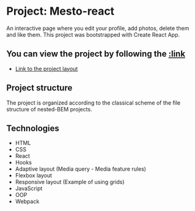 # Project: Mesto-react
An interactive page where you edit your profile, add photos, delete them and like them.
This project was bootstrapped with Create React App.

## You can view the project by following the [:link]([https://elndry.github.io/mesto-react/](https://elndry.github.io/react-mesto-auth/))
* [Link to the project layout](https://www.figma.com/file/2cn9N9jSkmxD84oJik7xL7/JavaScript.-Sprint-4?node-id=0%3A1)

## Project structure
The project is organized according to the classical scheme of the file structure of nested-BEM projects.

## Technologies
* HTML
* CSS
* React
* Hooks
* Adaptive layout (Media query - Media feature rules)
* Flexbox layout
* Responsive layout (Example of using grids)
* JavaScript
* OOP
* Webpack
